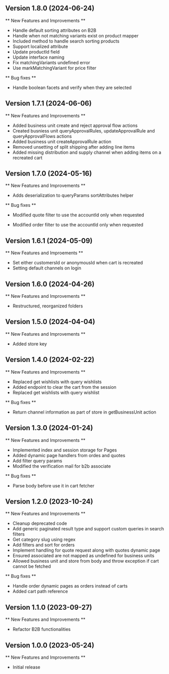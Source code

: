 
## Version 1.8.0 (2024-06-24)

** New Features and Improvements **
- Handle default sorting attributes on B2B
- Handle when not matching variants exist on product mapper
- Included method to handle search sorting products
- Support localized attribute
- Update productId field
- Update interface naming
- Fix matchingVariants undefined error
- Use markMatchingVariant for price filter

** Bug fixes **
- Handle boolean facets and verify when they are selected

## Version 1.7.1 (2024-06-06)

** New Features and Improvements **

* Added business unit create and reject approval flow actions
* Created busniess unit queryApprovalRules, updateApprovalRule and queryApprovalFlows actions
* Added business unit createApprovalRule action
* Removed unsetting of split shipping after adding line items
* Added missing distribution and supply channel when adding items on a recreated cart

## Version 1.7.0 (2024-05-16)

** New Features and Improvements **

- Adds deserialization to queryParams sortAttributes helper

** Bug fixes **

- Modified quote filter to use the accountId only when requested

- Modified order filter to use the accountId only when requested

## Version 1.6.1 (2024-05-09)

** New Features and Improements **

- Set either customersId or anonymousId when cart is recreated
- Setting default channels on login

## Version 1.6.0 (2024-04-26)

** New Features and Improvements **

- Restructured, reorganized folders

## Version 1.5.0 (2024-04-04)

** New Features and Improvements **

- Added store key

## Version 1.4.0 (2024-02-22)

** New Features and Improvements **

- Replaced get wishlists with query wishlists
- Added endpoint to clear the cart from the session 
- Replaced get wishlists with query wishlist

** Bug fixes **

- Return channel information as part of store in getBusinessUnit action

## Version 1.3.0 (2024-01-24)

** New Features and Improvements **

- Implemented index and session storage for Pages
- Added dynamic page handlers from ordes and quotes
- Add filter query params
- Modified the verification mail for b2b associate

** Bug fixes **

- Parse body before use it in cart fetcher

## Version 1.2.0 (2023-10-24)

** New Features and Improvements **

- Cleanup deprecated code
- Add generic paginated result type and support custom queries in search filters
- Get category slug using regex
- Add filters and sort for orders
- Implement handling for quote request along with quotes dynamic page
- Ensured associated are not mapped as undefined for business units
- Allowed business unit and store from body and throw exception if cart cannot be fetched

** Bug fixes **

- Handle order dynamic pages as orders instead of carts
- Added cart path reference

## Version 1.1.0 (2023-09-27)

** New Features and Improvements **

- Refactor B2B functionalities

## Version 1.0.0 (2023-05-24)

** New Features and Improvements **

- Initial release
